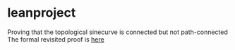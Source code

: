 # leanproject

Proving that the topological sinecurve is connected but not path-connected
The formal revisited proof is [here](https://github.com/leanprover-community/mathlib4/pull/25529)
